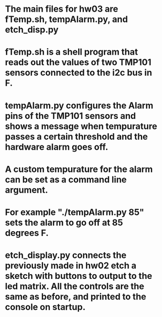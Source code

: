 # The main files for hw03 are fTemp.sh, tempAlarm.py, and etch_disp.py

# fTemp.sh is a shell program that reads out the values of two TMP101 sensors connected to the i2c bus in F.

# tempAlarm.py configures the Alarm pins of the TMP101 sensors and shows a message when tempurature passes a certain threshold and the hardware alarm goes off.
# A custom tempurature for the alarm can be set as a command line argument.
# For example "./tempAlarm.py 85" sets the alarm to go off at 85 degrees F.

# etch_display.py connects the previously made in hw02 etch a sketch with buttons to output to the led matrix. All the controls are the same as before, and printed to the console on startup.
